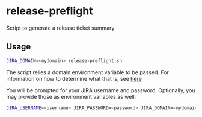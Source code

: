 # release-preflight

Script to generate a release ticket summary 

## Usage

```bash
JIRA_DOMAIN=<mydomain> release-preflight.sh
```

The script relies a domain environment variable to be passed. For information on how to determine what that is, see [here](https://developer.atlassian.com/cloud/jira/platform/rest/v3)

You will be prompted for your JIRA username and password. Optionally, you may provide those as environment variables as well:

```bash
JIRA_USERNAME=<username> JIRA_PASSWORD=<password> JIRA_DOMAIN=<mydomain> release-preflight.sh
```
